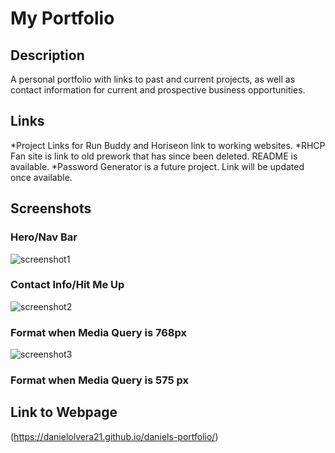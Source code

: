 # My Portfolio

## Description

A personal portfolio with links to past and current projects, as well as contact information
for current and prospective business opportunities.

## Links

*Project Links for Run Buddy and Horiseon link to working websites.
*RHCP Fan site is link to old prework that has since been deleted. README is available.
\*Password Generator is a future project. Link will be updated once available.

## Screenshots

### Hero/Nav Bar

![screenshot1](https://user-images.githubusercontent.com/83250389/119244565-2f847900-bb2f-11eb-8df1-cc34834eaea9.png)

### Contact Info/Hit Me Up

![screenshot2](https://user-images.githubusercontent.com/83250389/119244585-50e56500-bb2f-11eb-836c-b55284a3a20d.png)

### Format when Media Query is 768px

![screenshot3](https://user-images.githubusercontent.com/83250389/119244648-e7b22180-bb2f-11eb-87da-bffcb150d0cf.png)

### Format when Media Query is 575 px

## Link to Webpage

(https://danielolvera21.github.io/daniels-portfolio/)
